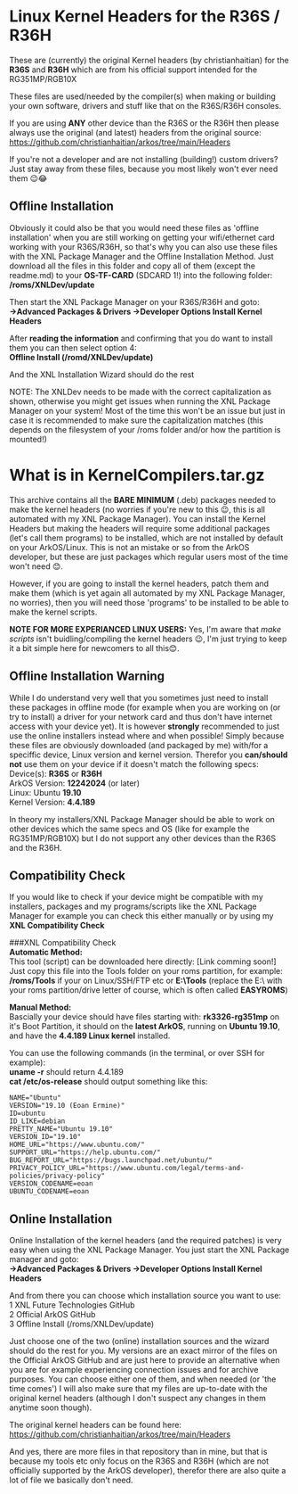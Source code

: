 # Linux Kernel Headers for the R36S / R36H
These are (currently) the original Kernel headers (by christianhaitian) for the <strong>R36S</strong> and <strong>R36H</strong> which are from his official support intended for the RG351MP/RGB10X  

These files are used/needed by the compiler(s) when making or building your own software, drivers and stuff like that on the R36S/R36H consoles.  

If you are using <strong>ANY</strong> other device than the R36S or the R36H then please always use the original (and latest) headers from the original source:
https://github.com/christianhaitian/arkos/tree/main/Headers  

If you're not a developer and are not installing (building!) custom drivers? Just stay away from these files, because you most likely won't ever need them 😉😂  

## Offline Installation
Obviously it could also be that you would need these files as 'offline installation' when you are still working on getting your wifi/ethernet card working with your R36S/R36H, so that's why you can also use these files with the XNL Package Manager and the Offline Installation Method. Just download all the files in this folder and copy all of them (except the readme.md) to your <strong>OS-TF-CARD</strong> (SDCARD 1!) into the following folder: <strong>/roms/XNLDev/update</strong>  

Then start the XNL Package Manager on your R36S/R36H and goto:  
<strong>->Advanced Packages & Drivers ->Developer Options  Install Kernel Headers</strong>

After <strong>reading the information</strong> and confirming that you do want to install them you can then select option 4:  
<strong>Offline Install (/romd/XNLDev/update)</strong>
  
And the XNL Installation Wizard should do the rest
  
NOTE: The XNLDev needs to be made with the correct capitalization as shown, otherwise you might get issues when running the XNL Package Manager on your system! Most of the time this won't be an issue but just in case it is recommended to make sure the capitalization matches (this depends on the filesystem of your /roms folder and/or how the partition is mounted!)

# What is in KernelCompilers.tar.gz
This archive contains all the <strong>BARE MINIMUM</strong> (.deb) packages needed to make the kernel headers (no worries if you're new to this 😉, this is all automated with my XNL Package Manager). You can install the Kernel Headers but making the headers will require some additional packages (let's call them programs) to be installed, which are not installed by default on your ArkOS/Linux. This is not an mistake or so from the ArkOS developer, but these are just packages which regular users most of the time won't need 😊.  
  
However, if you are going to install the kernel headers, patch them and make them (which is yet again all automated by my XNL Package Manager, no worries), then you will need those 'programs' to be installed to be able to make the kernel scripts.  
  
<strong>NOTE FOR MORE EXPERIANCED LINUX USERS:</strong> Yes, I'm aware that *make scripts* isn't buidling/compiling the kernel headers 😉, I'm just trying to keep it a bit simple here for newcomers to all this😊.  

## Offline Installation Warning
While I do understand very well that you sometimes just need to install these packages in offline mode (for example when you are working on (or try to install) a driver for your network card and thus don't have internet access with your device yet). It is however <strong>strongly</strong> recommended to just use the online installers instead where and when possible! Simply because these files are obviously downloaded (and packaged by me) with/for a speciffic device, Linux version and kernel version. Therefor you <strong>can/should not</strong> use them on your device if it doesn't match the following specs:  
Device(s): <strong>R36S</strong> or <strong>R36H</strong>  
ArkOS Version: <strong>12242024</strong> (or later)  
Linux: Ubuntu <strong>19.10</strong>  
Kernel Version: <strong>4.4.189</strong>  
  
In theory my installers/XNL Package Manager should be able to work on other devices which the same specs and OS (like for example the RG351MP/RGB10X) but I do not support any other devices than the R36S and the R36H.  

## Compatibility Check
If you would like to check if your device might be compatible with my installers, packages and my programs/scripts like the XNL Package Manager for example you can check this either manually or by using my <strong>XNL Compatibility Check</strong>  

###XNL Compatibility Check  
<strong>Automatic Method:</strong>  
This tool (script) can be downloaded here directly: [Link comming soon!]  
Just copy this file into the Tools folder on your roms partition, for example: <strong>/roms/Tools</strong> if your on Linux/SSH/FTP etc or <strong>E:\Tools</strong> (replace the E:\ with your roms partition/drive letter of course, which is often called <strong>EASYROMS</strong>)  

<strong>Manual Method:</strong>  
Bascially your device should have files starting with: <strong>rk3326-rg351mp</strong> on it's Boot Partition, it should on the <strong>latest ArkOS</strong>, running on <strong>Ubuntu 19.10</strong>, and have the <strong>4.4.189 Linux kernel</strong> installed.  

You can use the following commands (in the terminal, or over SSH for example):  
<strong>uname -r</strong> should return 4.4.189  
<strong>cat /etc/os-release</strong> should output something like this:  
```
NAME="Ubuntu"
VERSION="19.10 (Eoan Ermine)"
ID=ubuntu
ID_LIKE=debian
PRETTY_NAME="Ubuntu 19.10"
VERSION_ID="19.10"
HOME_URL="https://www.ubuntu.com/"
SUPPORT_URL="https://help.ubuntu.com/"
BUG_REPORT_URL="https://bugs.launchpad.net/ubuntu/"
PRIVACY_POLICY_URL="https://www.ubuntu.com/legal/terms-and-policies/privacy-policy"
VERSION_CODENAME=eoan
UBUNTU_CODENAME=eoan
```

## Online Installation
Online Installation of the kernel headers (and the required patches) is very easy when using the XNL Package Manager. You just start the XNL Package manager and goto:  
<strong>->Advanced Packages & Drivers ->Developer Options  Install Kernel Headers</strong>

And from there you can choose which installation source you want to use:  
1 XNL Future Technologies GitHub  
2 Official ArkOS GitHub  
3 Offline Install (/roms/XNLDev/update)  
  
Just choose one of the two (online) installation sources and the wizard should do the rest for you. My versions are an exact mirror of the files on the Official ArkOS GitHub and are just here to provide an alternative when you are for example experiencing connection issues and for archive purposes. You can choose either one of them, and when needed (or 'the time comes') I will also make sure that my files are up-to-date with the original kernel headers (although I don't suspect any changes in them anytime soon though).  

The original kernel headers can be found here: https://github.com/christianhaitian/arkos/tree/main/Headers  

And yes, there are more files in that repository than in mine, but that is because my tools etc only focus on the R36S and R36H (which are not officially supported by the ArkOS developer), therefor there are also quite a lot of file we basically don't need.
